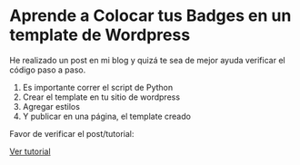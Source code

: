 # Aprende a Colocar tus Badges en un template de Wordpress

He realizado un post en mi blog y quizá te sea de mejor ayuda verificar el código paso a paso.

1. Es importante correr el script de Python
2. Crear el template en tu sitio de wordpress
3. Agregar estilos
4. Y publicar en una página, el  template creado

Favor de verificar el post/tutorial:

[Ver tutorial](https://carlosjulian.mx/publicar-automaticamente-tus-badges-de-google-cloud-en-wordpress/)
